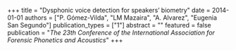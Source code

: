 +++
title = "Dysphonic voice detection for speakers’ biometry"
date = 2014-01-01
authors = ["P. Gómez-Vilda", "LM Mazaira", "A. Alvarez", "Eugenia San Segundo"]
publication_types = ["1"]
abstract = ""
featured = false
publication = "*The 23th Conference of the International Association for Forensic Phonetics and Acoustics*"
+++

